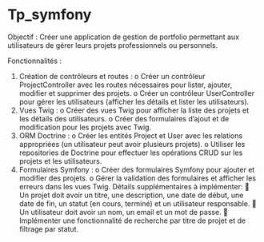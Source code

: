 # Tp_symfony
Objectif : Créer une application de gestion de portfolio permettant aux utilisateurs de gérer leurs projets  professionnels ou personnels.

Fonctionnalités :
1. Création de contrôleurs et routes :
o Créer un contrôleur ProjectController avec les routes nécessaires pour 
lister, ajouter, modifier et supprimer des projets.
o Créer un contrôleur UserController pour gérer les utilisateurs (afficher les 
détails et lister les utilisateurs).
2. Vues Twig :
o Créer des vues Twig pour afficher la liste des projets et les détails des 
utilisateurs.
o Créer des formulaires d’ajout et de modification pour les projets avec Twig.
3. ORM Doctrine :
o Créer les entités Project et User avec les relations appropriées (un utilisateur 
peut avoir plusieurs projets).
o Utiliser les repositories de Doctrine pour effectuer les opérations CRUD sur les 
projets et les utilisateurs.
4. Formulaires Symfony :
o Créer des formulaires Symfony pour ajouter et modifier des projets.
o Gérer la validation des formulaires et afficher les erreurs dans les vues Twig.
Détails supplémentaires à implémenter:  Un projet doit avoir un titre, une description, une date de début, une date de fin, un 
statut (en cours, terminé) et un utilisateur responsable.  Un utilisateur doit avoir un nom, un email et un mot de passe.  Implémenter une fonctionnalité de recherche par titre de projet et de filtrage par statut.
